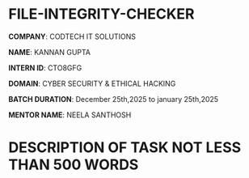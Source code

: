 # FILE-INTEGRITY-CHECKER

**COMPANY**: CODTECH IT SOLUTIONS

**NAME**: KANNAN GUPTA

**INTERN ID**: CTO8GFG

**DOMAIN**: CYBER SECURITY & ETHICAL HACKING

**BATCH DURATION**: December 25th,2025 to january 25th,2025

**MENTOR NAME**: NEELA SANTHOSH

# DESCRIPTION OF TASK NOT LESS THAN 500 WORDS
